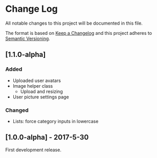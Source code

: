 # Change Log
All notable changes to this project will be documented in this file.

The format is based on [Keep a Changelog](http://keepachangelog.com/)
and this project adheres to [Semantic Versioning](http://semver.org/).

## [1.1.0-alpha]
### Added
- Uploaded user avatars
- Image helper class
    - Upload and resizing
- User picture settings page
### Changed
- Lists: force category inputs in lowercase

## [1.0.0-alpha] - 2017-5-30
First development release.
